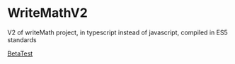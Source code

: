 # WriteMathV2
V2 of writeMath project, in typescript instead of javascript, compiled in ES5 standards

[BetaTest](https://somebodylikeeverybody.github.io/WriteMathV2/build/index.html)
